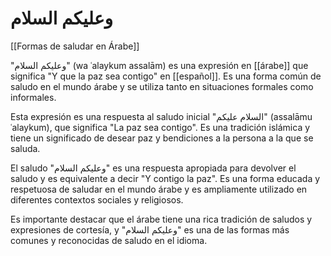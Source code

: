 # وعليكم السلام

[[Formas de saludar en Árabe]]

"وعليكم السلام" (wa ʿalaykum assalām) es una expresión en [[árabe]] que significa "Y que la paz sea contigo" en [[español]]. Es una forma común de saludo en el mundo árabe y se utiliza tanto en situaciones formales como informales.

Esta expresión es una respuesta al saludo inicial "السلام عليكم" (assalāmu ʿalaykum), que significa "La paz sea contigo". Es una tradición islámica y tiene un significado de desear paz y bendiciones a la persona a la que se saluda.

El saludo "وعليكم السلام" es una respuesta apropiada para devolver el saludo y es equivalente a decir "Y contigo la paz". Es una forma educada y respetuosa de saludar en el mundo árabe y es ampliamente utilizado en diferentes contextos sociales y religiosos.

Es importante destacar que el árabe tiene una rica tradición de saludos y expresiones de cortesía, y "وعليكم السلام" es una de las formas más comunes y reconocidas de saludo en el idioma.